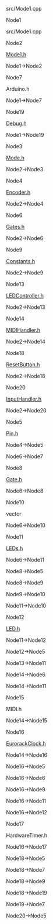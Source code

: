 src/Mode1.cpp

Node1

src/Mode1.cpp

Node2

[Mode1.h](Mode1_8h.html " ")

Node1-\>Node2

Node7

Arduino.h

Node1-\>Node7

Node19

[Debug.h](Debug_8h.html " ")

Node1-\>Node19

Node3

[Mode.h](Mode_8h.html " ")

Node2-\>Node3

Node4

[Encoder.h](Encoder_8h.html " ")

Node2-\>Node4

Node6

[Gates.h](Gates_8h.html " ")

Node2-\>Node6

Node9

[Constants.h](Constants_8h.html " ")

Node2-\>Node9

Node13

[LEDController.h](LEDController_8h.html " ")

Node2-\>Node13

Node14

[MIDIHandler.h](MIDIHandler_8h.html " ")

Node2-\>Node14

Node18

[ResetButton.h](ResetButton_8h.html " ")

Node2-\>Node18

Node20

[InputHandler.h](InputHandler_8h.html " ")

Node2-\>Node20

Node5

[Pin.h](Pin_8h.html " ")

Node4-\>Node5

Node6-\>Node7

Node8

[Gate.h](Gate_8h.html " ")

Node6-\>Node8

Node10

vector

Node6-\>Node10

Node11

[LEDs.h](LEDs_8h.html " ")

Node6-\>Node11

Node8-\>Node5

Node8-\>Node9

Node9-\>Node10

Node11-\>Node10

Node12

[LED.h](LED_8h.html " ")

Node11-\>Node12

Node12-\>Node5

Node13-\>Node11

Node14-\>Node6

Node14-\>Node11

Node15

MIDI.h

Node14-\>Node15

Node16

[EurorackClock.h](EurorackClock_8h.html " ")

Node14-\>Node16

Node16-\>Node5

Node16-\>Node6

Node16-\>Node9

Node16-\>Node11

Node16-\>Node12

Node17

HardwareTimer.h

Node16-\>Node17

Node18-\>Node5

Node18-\>Node7

Node18-\>Node9

Node18-\>Node19

Node19-\>Node7

Node20-\>Node5

[](Mode1_8cpp__incl_org.svg)
